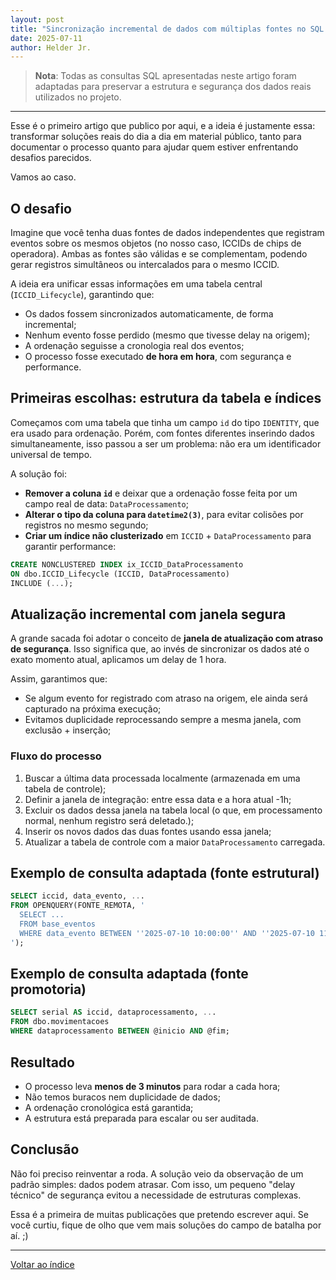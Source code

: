 ```yaml
---
layout: post
title: "Sincronização incremental de dados com múltiplas fontes no SQL Server"
date: 2025-07-11
author: Helder Jr.
---
```


> **Nota**: Todas as consultas SQL apresentadas neste artigo foram adaptadas para preservar a estrutura e segurança dos dados reais utilizados no projeto.

---

Esse é o primeiro artigo que publico por aqui, e a ideia é justamente essa: transformar soluções reais do dia a dia em material público, tanto para documentar o processo quanto para ajudar quem estiver enfrentando desafios parecidos.

Vamos ao caso.

## O desafio

Imagine que você tenha duas fontes de dados independentes que registram eventos sobre os mesmos objetos (no nosso caso, ICCIDs de chips de operadora). Ambas as fontes são válidas e se complementam, podendo gerar registros simultâneos ou intercalados para o mesmo ICCID.

A ideia era unificar essas informações em uma tabela central (`ICCID_Lifecycle`), garantindo que:

- Os dados fossem sincronizados automaticamente, de forma incremental;
- Nenhum evento fosse perdido (mesmo que tivesse delay na origem);
- A ordenação seguisse a cronologia real dos eventos;
- O processo fosse executado **de hora em hora**, com segurança e performance.

## Primeiras escolhas: estrutura da tabela e índices

Começamos com uma tabela que tinha um campo `id` do tipo `IDENTITY`, que era usado para ordenação. Porém, com fontes diferentes inserindo dados simultaneamente, isso passou a ser um problema: não era um identificador universal de tempo.

A solução foi:

- **Remover a coluna `id`** e deixar que a ordenação fosse feita por um campo real de data: `DataProcessamento`;
- **Alterar o tipo da coluna para `datetime2(3)`**, para evitar colisões por registros no mesmo segundo;
- **Criar um índice não clusterizado** em `ICCID` + `DataProcessamento` para garantir performance:

```sql
CREATE NONCLUSTERED INDEX ix_ICCID_DataProcessamento
ON dbo.ICCID_Lifecycle (ICCID, DataProcessamento)
INCLUDE (...);
```

## Atualização incremental com janela segura

A grande sacada foi adotar o conceito de **janela de atualização com atraso de segurança**. Isso significa que, ao invés de sincronizar os dados até o exato momento atual, aplicamos um delay de 1 hora.

Assim, garantimos que:

- Se algum evento for registrado com atraso na origem, ele ainda será capturado na próxima execução;
- Evitamos duplicidade reprocessando sempre a mesma janela, com exclusão + inserção;

### Fluxo do processo

1. Buscar a última data processada localmente (armazenada em uma tabela de controle);
2. Definir a janela de integração: entre essa data e a hora atual -1h;
3. Excluir os dados dessa janela na tabela local (o que, em processamento normal, nenhum registro será deletado.);
4. Inserir os novos dados das duas fontes usando essa janela;
5. Atualizar a tabela de controle com a maior `DataProcessamento` carregada.

## Exemplo de consulta adaptada (fonte estrutural)

```sql
SELECT iccid, data_evento, ...
FROM OPENQUERY(FONTE_REMOTA, '
  SELECT ...
  FROM base_eventos
  WHERE data_evento BETWEEN ''2025-07-10 10:00:00'' AND ''2025-07-10 11:00:00''
');
```

## Exemplo de consulta adaptada (fonte promotoria)

```sql
SELECT serial AS iccid, dataprocessamento, ...
FROM dbo.movimentacoes
WHERE dataprocessamento BETWEEN @inicio AND @fim;
```

## Resultado

- O processo leva **menos de 3 minutos** para rodar a cada hora;
- Não temos buracos nem duplicidade de dados;
- A ordenação cronológica está garantida;
- A estrutura está preparada para escalar ou ser auditada.

## Conclusão

Não foi preciso reinventar a roda. A solução veio da observação de um padrão simples: dados podem atrasar. Com isso, um pequeno "delay técnico" de segurança evitou a necessidade de estruturas complexas.

Essa é a primeira de muitas publicações que pretendo escrever aqui. Se você curtiu, fique de olho que vem mais soluções do campo de batalha por aí. ;)

---

[Voltar ao índice](../index.md)
